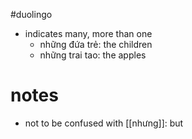#duolingo 


- indicates many, more than one
	- những đứa trẻ: the children
	- những trai tao: the apples

# notes
- not to be confused with [[nhưng]]: but